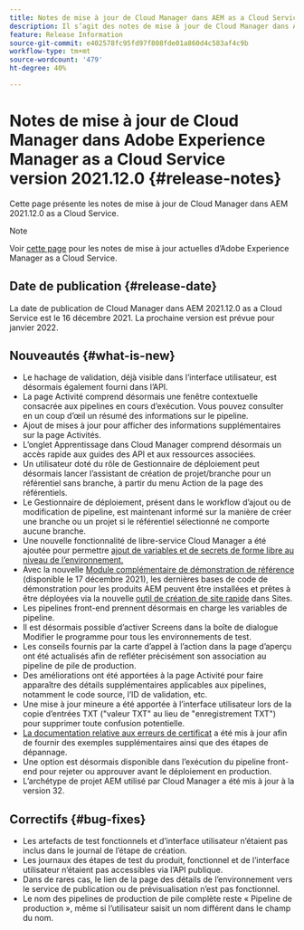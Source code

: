 ```yaml
---
title: Notes de mise à jour de Cloud Manager dans AEM as a Cloud Service version 2021.12.0
description: Il s’agit des notes de mise à jour de Cloud Manager dans AEM version as a Cloud Service 2021.12.0.
feature: Release Information
source-git-commit: e402578fc95fd97f808fde01a860d4c583af4c9b
workflow-type: tm+mt
source-wordcount: '479'
ht-degree: 40%

---
```



# Notes de mise à jour de Cloud Manager dans Adobe Experience Manager as a Cloud Service version 2021.12.0 {#release-notes}

Cette page présente les notes de mise à jour de Cloud Manager dans AEM 2021.12.0 as a Cloud Service.

>[!NOTE]
>
>Voir [cette page](/help/release-notes/release-notes-cloud/release-notes-current.md) pour les notes de mise à jour actuelles d’Adobe Experience Manager as a Cloud Service.

## Date de publication {#release-date}

La date de publication de Cloud Manager dans AEM 2021.12.0 as a Cloud Service est le 16 décembre 2021. La prochaine version est prévue pour janvier 2022.

## Nouveautés {#what-is-new}

* Le hachage de validation, déjà visible dans l’interface utilisateur, est désormais également fourni dans l’API.
* La page Activité comprend désormais une fenêtre contextuelle consacrée aux pipelines en cours dʼexécution. Vous pouvez consulter en un coup d’œil un résumé des informations sur le pipeline.
* Ajout de mises à jour pour afficher des informations supplémentaires sur la page Activités.
* L’onglet Apprentissage dans Cloud Manager comprend désormais un accès rapide aux guides des API et aux ressources associées.
* Un utilisateur doté du rôle de Gestionnaire de déploiement peut désormais lancer l’assistant de création de projet/branche pour un référentiel sans branche, à partir du menu Action de la page des référentiels.
* Le Gestionnaire de déploiement, présent dans le workflow d’ajout ou de modification de pipeline, est maintenant informé sur la manière de créer une branche ou un projet si le référentiel sélectionné ne comporte aucune branche.
* Une nouvelle fonctionnalité de libre-service Cloud Manager a été ajoutée pour permettre [ajout de variables et de secrets de forme libre au niveau de l’environnement.](/help/implementing/cloud-manager/environment-variables.md)
* Avec la nouvelle [Module complémentaire de démonstration de référence](/help/journey-sites/demos-add-on/overview.md) (disponible le 17 décembre 2021), les dernières bases de code de démonstration pour les produits AEM peuvent être installées et prêtes à être déployées via la nouvelle [outil de création de site rapide](/help/journey-sites/quick-site/overview.md) dans Sites.
* Les pipelines front-end prennent désormais en charge les variables de pipeline.
* Il est désormais possible d’activer Screens dans la boîte de dialogue Modifier le programme pour tous les environnements de test.
* Les conseils fournis par la carte d’appel à l’action dans la page d’aperçu ont été actualisés afin de refléter précisément son association au pipeline de pile de production.
* Des améliorations ont été apportées à la page Activité pour faire apparaître des détails supplémentaires applicables aux pipelines, notamment le code source, l’ID de validation, etc.
* Une mise à jour mineure a été apportée à l’interface utilisateur lors de la copie d’entrées TXT (&quot;valeur TXT&quot; au lieu de &quot;enregistrement TXT&quot;) pour supprimer toute confusion potentielle.
* [La documentation relative aux erreurs de certificat](/help/implementing/cloud-manager/managing-ssl-certifications/add-ssl-certificate.md#certificate-errors) a été mis à jour afin de fournir des exemples supplémentaires ainsi que des étapes de dépannage.
* Une option est désormais disponible dans l’exécution du pipeline front-end pour rejeter ou approuver avant le déploiement en production.
* L’archétype de projet AEM utilisé par Cloud Manager a été mis à jour à la version 32.


## Correctifs {#bug-fixes}

* Les artefacts de test fonctionnels et d’interface utilisateur n’étaient pas inclus dans le journal de l’étape de création.
* Les journaux des étapes de test du produit, fonctionnel et de l’interface utilisateur n’étaient pas accessibles via l’API publique.
* Dans de rares cas, le lien de la page des détails de l’environnement vers le service de publication ou de prévisualisation n’est pas fonctionnel.
* Le nom des pipelines de production de pile complète reste « Pipeline de production », même si l’utilisateur saisit un nom différent dans le champ du nom.
